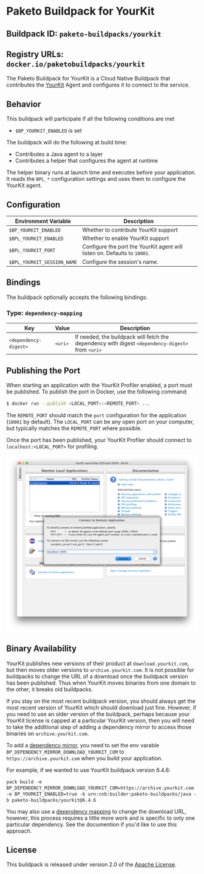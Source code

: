 # Paketo Buildpack for YourKit

## Buildpack ID: `paketo-buildpacks/yourkit`
## Registry URLs: `docker.io/paketobuildpacks/yourkit`
The Paketo Buildpack for YourKit is a Cloud Native Buildpack that contributes the [YourKit][y] Agent and configures it to
connect to the service.

[y]: https://www.yourkit.com

## Behavior

This buildpack will participate if all the following conditions are met

* `$BP_YOURKIT_ENABLED` is set

The buildpack will do the following at build time:

* Contributes a Java agent to a layer
* Contributes a helper that configures the agent at runtime

The helper binary runs at launch time and executes before your application. It reads the `BPL_*` configuration settings and uses them to configure the YourKit agent.

## Configuration

| Environment Variable | Description
| -------------------- | -----------
| `$BP_YOURKIT_ENABLED` | Whether to contribute YourKit support
| `$BPL_YOURKIT_ENABLED` | Whether to enable YourKit support
| `$BPL_YOURKIT_PORT` | Configure the port the YourKit agent will listen on. Defaults to `10001`.
| `$BPL_YOURKIT_SESSION_NAME` | Configure the session's name.

## Bindings

The buildpack optionally accepts the following bindings:

### Type: `dependency-mapping`

|Key                   | Value   | Description
|----------------------|---------|------------
|`<dependency-digest>` | `<uri>` | If needed, the buildpack will fetch the dependency with digest `<dependency-digest>` from `<uri>`

## Publishing the Port

When starting an application with the YourKit Profiler enabled, a port must be published.  To publish the port in Docker, use the following command:

```bash
$ docker run --publish <LOCAL_PORT>:<REMOTE_PORT> ...
```

The `REMOTE_PORT` should match the `port` configuration for the application (`10001` by default).  The `LOCAL_PORT` can be any open port on your computer, but typically matches the `REMOTE_PORT` where possible.

Once the port has been published, your YourKit Profiler should connect to `localhost:<LOCAL_PORT>` for profiling.

![YourKit Configuration](yourkit.png)

## Binary Availability

YourKit publishes new versions of their product at `download.yourkit.com`, but then moves older versions to `archive.yourkit.com`. It is not possible for buildpacks to change the URL of a download once the buildpack version has been published. Thus when YourKit moves binaries from one domain to the other, it breaks old buildpacks.

If you stay on the most recent buildpack version, you should always get the most recent version of YourKit which should download just fine. However, if you need to use an older version of the buildpack, perhaps because your YourKit license is capped at a particular YourKit version, then you will need to take the additional step of adding a dependency mirror to access those binaries on `archive.yourkit.com`.

To add a [dependency mirror](https://paketo.io/docs/howto/configuration/#dependency-mirrors), you need to set the env varable `BP_DEPENDENCY_MIRROR_DOWNLOAD_YOURKIT_COM` to `https://archive.yourkit.com` when you build your application.

For example, if we wanted to use YourKit buildpack version 6.4.6:

```
pack build -e BP_DEPENDENCY_MIRROR_DOWNLOAD_YOURKIT_COM=https://archive.yourkit.com -e BP_YOURKIT_ENABLED=true -b urn:cnb:builder:paketo-buildpacks/java -b paketo-buildpacks/yourkit@6.4.6
```

You may also use a [dependency mapping](https://paketo.io/docs/howto/configuration/#dependency-mappings) to change the download URL, however, this process requires a little more work and is specific to only one particular dependency. See the documention if you'd like to use this approach.

## License

This buildpack is released under version 2.0 of the [Apache License][a].

[a]: http://www.apache.org/licenses/LICENSE-2.0
